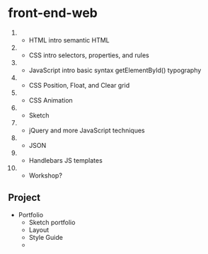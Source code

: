 # front-end-web

1. - HTML intro semantic HTML
2. - CSS intro selectors, properties, and rules
3. - JavaScript intro basic syntax getElementById() typography
4. - CSS Position, Float, and Clear  grid
5. - CSS Animation 
6. - Sketch
7. - jQuery and more JavaScript techniques
8. - JSON
9. - Handlebars JS templates 
10. - Workshop? 

## Project 
- Portfolio  
  - Sketch portfolio 
  - Layout 
  - Style Guide 
  - 
